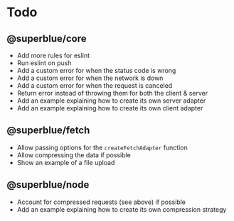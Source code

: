 # Todo

## @superblue/core

- Add more rules for eslint
- Run eslint on push
- Add a custom error for when the status code is wrong
- Add a custom error for when the network is down
- Add a custom error for when the request is canceled
- Return error instead of throwing them for both the client & server
- Add an example explaining how to create its own server adapter
- Add an example explaining how to create its own client adapter

## @superblue/fetch

- Allow passing options for the `createFetchAdapter` function
- Allow compressing the data if possible
- Show an example of a file upload

## @superblue/node

- Account for compressed requests (see above) if possible
- Add an example explaining how to create its own compression strategy